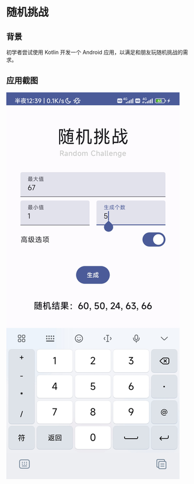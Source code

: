 # 随机挑战

## 背景

初学者尝试使用 Kotlin 开发一个 Android 应用，以满足和朋友玩随机挑战的需求。

## 应用截图

![Screenshot](images/Screenshot.jpg)